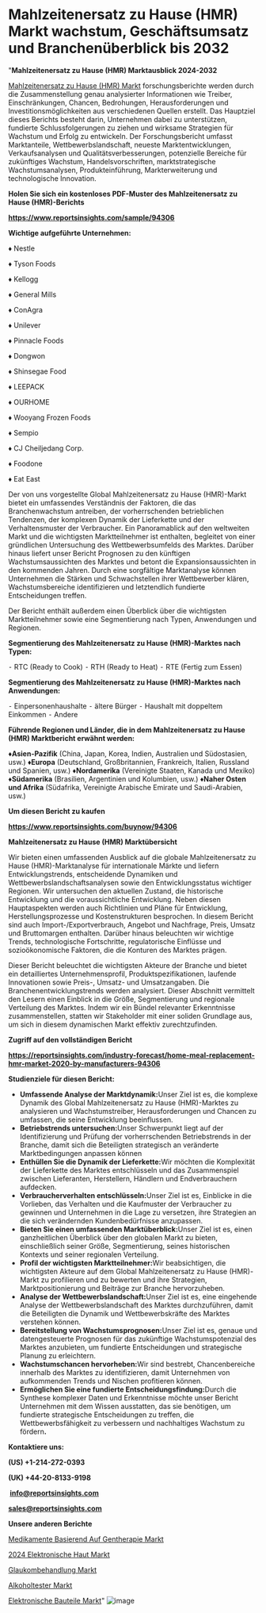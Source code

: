 # Mahlzeitenersatz zu Hause (HMR) Markt wachstum, Geschäftsumsatz und Branchenüberblick bis 2032

"<strong><b>Mahlzeitenersatz zu Hause (HMR) Marktausblick 2024-2032</b></strong>

<a href=https://www.reportsinsights.com/sample/94306>Mahlzeitenersatz zu Hause (HMR) Markt</a> forschungsberichte werden durch die Zusammenstellung genau analysierter Informationen wie Treiber, Einschränkungen, Chancen, Bedrohungen, Herausforderungen und Investitionsmöglichkeiten aus verschiedenen Quellen erstellt. Das Hauptziel dieses Berichts besteht darin, Unternehmen dabei zu unterstützen, fundierte Schlussfolgerungen zu ziehen und wirksame Strategien für Wachstum und Erfolg zu entwickeln. Der Forschungsbericht umfasst Marktanteile, Wettbewerbslandschaft, neueste Marktentwicklungen, Verkaufsanalysen und Qualitätsverbesserungen, potenzielle Bereiche für zukünftiges Wachstum, Handelsvorschriften, marktstrategische Wachstumsanalysen, Produkteinführung, Markterweiterung und technologische Innovation.

<strong><b>Holen Sie sich ein kostenloses PDF-Muster des Mahlzeitenersatz zu Hause (HMR)-Berichts</b></strong>

<a href=https://www.reportsinsights.com/sample/94306><strong><u>https://www.reportsinsights.com/sample/94306</u></strong></a>

<strong>Wichtige aufgeführte Unternehmen:</strong>

♦ Nestle

♦ Tyson Foods

♦ Kellogg

♦ General Mills

♦ ConAgra

♦ Unilever

♦ Pinnacle Foods

♦ Dongwon

♦ Shinsegae Food

♦ LEEPACK

♦ OURHOME

♦ Wooyang Frozen Foods

♦ Sempio

♦ CJ Cheiljedang Corp.

♦ Foodone

♦ Eat East

Der von uns vorgestellte Global Mahlzeitenersatz zu Hause (HMR)-Markt bietet ein umfassendes Verständnis der Faktoren, die das Branchenwachstum antreiben, der vorherrschenden betrieblichen Tendenzen, der komplexen Dynamik der Lieferkette und der Verhaltensmuster der Verbraucher. Ein Panoramablick auf den weltweiten Markt und die wichtigsten Marktteilnehmer ist enthalten, begleitet von einer gründlichen Untersuchung des Wettbewerbsumfelds des Marktes. Darüber hinaus liefert unser Bericht Prognosen zu den künftigen Wachstumsaussichten des Marktes und betont die Expansionsaussichten in den kommenden Jahren. Durch eine sorgfältige Marktanalyse können Unternehmen die Stärken und Schwachstellen ihrer Wettbewerber klären, Wachstumsbereiche identifizieren und letztendlich fundierte Entscheidungen treffen.

Der Bericht enthält außerdem einen Überblick über die wichtigsten Marktteilnehmer sowie eine Segmentierung nach Typen, Anwendungen und Regionen.

<strong>Segmentierung des Mahlzeitenersatz zu Hause (HMR)-Marktes nach Typen:</strong>

⁃ RTC (Ready to Cook)
⁃ RTH (Ready to Heat)
⁃ RTE (Fertig zum Essen)

<strong>Segmentierung des Mahlzeitenersatz zu Hause (HMR)-Marktes nach Anwendungen:</strong>

⁃ Einpersonenhaushalte
⁃ ältere Bürger
⁃ Haushalt mit doppeltem Einkommen
⁃ Andere

<strong><b>Führende Regionen und Länder, die in dem Mahlzeitenersatz zu Hause (HMR) Marktbericht erwähnt werden:</b></strong>

<strong><b>♦Asien-Pazifik</b></strong> (China, Japan, Korea, Indien, Australien und Südostasien, usw.)
<strong><b>♦Europa</b></strong> (Deutschland, Großbritannien, Frankreich, Italien, Russland und Spanien, usw.)
♦<strong><b>Nordamerika</b></strong> (Vereinigte Staaten, Kanada und Mexiko)
<strong><b>♦Südamerika</b></strong> (Brasilien, Argentinien und Kolumbien, usw.)
<strong><b>♦Naher Osten und Afrika</b></strong> (Südafrika, Vereinigte Arabische Emirate und Saudi-Arabien, usw.)

<strong>Um diesen Bericht zu kaufen</strong>

<a href=https://www.reportsinsights.com/buynow/94306><strong><u>https://www.reportsinsights.com/buynow/94306</u></strong></a>

<strong>Mahlzeitenersatz zu Hause (HMR) Marktübersicht</strong>

Wir bieten einen umfassenden Ausblick auf die globale Mahlzeitenersatz zu Hause (HMR)-Marktanalyse für internationale Märkte und liefern Entwicklungstrends, entscheidende Dynamiken und Wettbewerbslandschaftsanalysen sowie den Entwicklungsstatus wichtiger Regionen. Wir untersuchen den aktuellen Zustand, die historische Entwicklung und die voraussichtliche Entwicklung. Neben diesen Hauptaspekten werden auch Richtlinien und Pläne für Entwicklung, Herstellungsprozesse und Kostenstrukturen besprochen. In diesem Bericht sind auch Import-/Exportverbrauch, Angebot und Nachfrage, Preis, Umsatz und Bruttomargen enthalten. Darüber hinaus beleuchten wir wichtige Trends, technologische Fortschritte, regulatorische Einflüsse und sozioökonomische Faktoren, die die Konturen des Marktes prägen.

Dieser Bericht beleuchtet die wichtigsten Akteure der Branche und bietet ein detailliertes Unternehmensprofil, Produktspezifikationen, laufende Innovationen sowie Preis-, Umsatz- und Umsatzangaben. Die Branchenentwicklungstrends werden analysiert. Dieser Abschnitt vermittelt den Lesern einen Einblick in die Größe, Segmentierung und regionale Verteilung des Marktes. Indem wir ein Bündel relevanter Erkenntnisse zusammenstellen, statten wir Stakeholder mit einer soliden Grundlage aus, um sich in diesem dynamischen Markt effektiv zurechtzufinden.

<strong>Zugriff auf den vollständigen Bericht</strong>

<a href=https://reportsinsights.com/industry-forecast/home-meal-replacement-hmr-market-2020-by-manufacturers-94306><strong>https://reportsinsights.com/industry-forecast/home-meal-replacement-hmr-market-2020-by-manufacturers-94306</strong></a>

<strong>Studienziele für diesen Bericht:</strong>
<ul>
  <li><strong>Umfassende Analyse der Marktdynamik:</strong>Unser Ziel ist es, die komplexe Dynamik des Global Mahlzeitenersatz zu Hause (HMR)-Marktes zu analysieren und Wachstumstreiber, Herausforderungen und Chancen zu umfassen, die seine Entwicklung beeinflussen.</li>
  <li><strong>Betriebstrends untersuchen:</strong>Unser Schwerpunkt liegt auf der Identifizierung und Prüfung der vorherrschenden Betriebstrends in der Branche, damit sich die Beteiligten strategisch an veränderte Marktbedingungen anpassen können</li>
  <li><strong>Enthüllen Sie die Dynamik der Lieferkette:</strong>Wir möchten die Komplexität der Lieferkette des Marktes entschlüsseln und das Zusammenspiel zwischen Lieferanten, Herstellern, Händlern und Endverbrauchern aufdecken.</li>
  <li><strong>Verbraucherverhalten entschlüsseln:</strong>Unser Ziel ist es, Einblicke in die Vorlieben, das Verhalten und die Kaufmuster der Verbraucher zu gewinnen und Unternehmen in die Lage zu versetzen, ihre Strategien an die sich verändernden Kundenbedürfnisse anzupassen.</li>
  <li><strong>Bieten Sie einen umfassenden Marktüberblick:</strong>Unser Ziel ist es, einen ganzheitlichen Überblick über den globalen Markt zu bieten, einschließlich seiner Größe, Segmentierung, seines historischen Kontexts und seiner regionalen Verteilung.</li>
  <li><strong>Profil der wichtigsten Marktteilnehmer:</strong>Wir beabsichtigen, die wichtigsten Akteure auf dem Global Mahlzeitenersatz zu Hause (HMR)-Markt zu profilieren und zu bewerten und ihre Strategien, Marktpositionierung und Beiträge zur Branche hervorzuheben.</li>
  <li><strong>Analyse der Wettbewerbslandschaft:</strong>Unser Ziel ist es, eine eingehende Analyse der Wettbewerbslandschaft des Marktes durchzuführen, damit die Beteiligten die Dynamik und Wettbewerbskräfte des Marktes verstehen können.</li>
  <li><strong>Bereitstellung von Wachstumsprognosen:</strong>Unser Ziel ist es, genaue und datengesteuerte Prognosen für das zukünftige Wachstumspotenzial des Marktes anzubieten, um fundierte Entscheidungen und strategische Planung zu erleichtern.</li>
  <li><strong>Wachstumschancen hervorheben:</strong>Wir sind bestrebt, Chancenbereiche innerhalb des Marktes zu identifizieren, damit Unternehmen von aufkommenden Trends und Nischen profitieren können.</li>
  <li><strong>Ermöglichen Sie eine fundierte Entscheidungsfindung:</strong>Durch die Synthese komplexer Daten und Erkenntnisse möchte unser Bericht Unternehmen mit dem Wissen ausstatten, das sie benötigen, um fundierte strategische Entscheidungen zu treffen, die Wettbewerbsfähigkeit zu verbessern und nachhaltiges Wachstum zu fördern<strong>.</strong></li>
</ul>
<strong>Kontaktiere uns:</strong>

<strong>(US) +1-214-272-0393</strong>

<strong>(UK) +44-20-8133-9198</strong>

<strong> </strong><a href=info@reportsinsights.com><strong><u>info@reportsinsights.com</u></strong></a>

<a href=sales@reportsinsights.com><strong><u>sales@reportsinsights.com</u></strong></a>

<strong>Unsere anderen Berichte</strong>

<a href=https://de.linkedin.com/pulse/medikamente-basierend-auf-gentherapie-markt-zt0lf/>Medikamente Basierend Auf Gentherapie Markt</a>

<a href=https://de.linkedin.com/pulse/2024-elektronische-haut-markt-berichtsübersicht-765bf/>2024 Elektronische Haut Markt</a>

<a href=https://de.linkedin.com/pulse/glaukombehandlung-markt-forschung-aktuelle-trends-wwjlc>Glaukombehandlung Markt</a>

<a href=https://de.linkedin.com/pulse/alkoholtester-markt-2024-bietet-regionale-übersichten-es3uc/>Alkoholtester Markt</a>

<a href=https://de.linkedin.com/pulse/elektronische-bauteile-markt-strategische-analyse-wczlc/>Elektronische Bauteile Markt</a>"
![image](https://github.com/Jaayaachit/RItrends/assets/158452289/891ba30f-89e5-430c-ae7d-b54c56f971ab)

